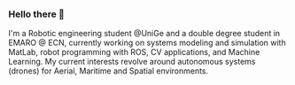 

### Hello there 👋
I'm a Robotic engineering student @UniGe and a double degree student in EMARO @ ECN, currently working on systems modeling and simulation with MatLab, robot programming with ROS, CV applications, and Machine Learning. My current interests revolve around autonomous systems (drones) for Aerial, Maritime and Spatial environments.




<!--
**DndrGunnr/DndrGunnr** is a ✨ _special_ ✨ repository because its `README.md` (this file) appears on your GitHub profile.

Here are some ideas to get you started:

- 🔭 I’m currently working on ...
- 🌱 I’m currently learning ...
- 👯 I’m looking to collaborate on ...
- 🤔 I’m looking for help with ...
- 💬 Ask me about ...
- 📫 How to reach me: ...
- 😄 Pronouns: ...
- ⚡ Fun fact: ...
-->
